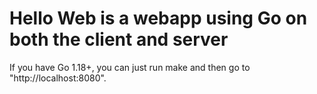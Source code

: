 # Hello Web is a webapp using Go on both the client and server

If you have Go 1.18+, you can just run make and then go to "http://localhost:8080".
